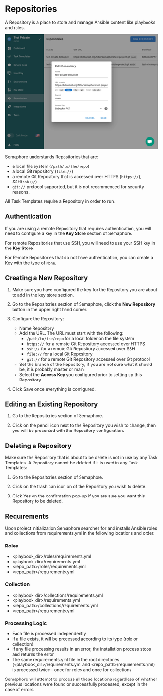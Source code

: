 # Repositories

A Repository is a place to store and manage Ansible content like playbooks and roles.

![](<../.gitbook/assets/repository.webp>)

Semaphore understands Repositories that are:
  * a local file system (`/path/to/the/repo`)
  * a local Git repository (`file://`)
  * a remote Git Repository that is accessed over HTTPS (`https://`), SSH(`ssh://`)
  * `git://` protocol supported, but it is not recommended for security reasons.

All Task Templates require a Repository in order to run.

## Authentication
If you are using a remote Repository that requires authentication, you will need to configure a key in the **Key Store** section of Semaphore.

For remote Repositories that use SSH, you will need to use your SSH key in the **Key Store**.

For Remote Repositories that do not have authentication, you can create a Key with the type of `None`.

## Creating a New Repository
1. Make sure you have configured the key for the Repository you are about to add in the key store section.

2. Go to the Repositories section of Semaphore, click the **New Repository** button in the upper right hand corner.

3. Configure the Repository:
    * Name Repository
    * Add the URL. The URL must start with the following:
        * `/path/to/the/repo` for a local folder on the file system
        * `https://` for a remote Git Repository accessed over HTTPS
        * `ssh://` for a remote Git Repository accessed over SSH
        * `file://` for a local Git Repository
        * `git://` for a remote Git Repository accessed over Git protocol
    * Set the branch of the Repository, if you are not sure what it should be, it is probably master or main
    * Select the **Access Key** you configured prior to setting up this Repository.

4. Click Save once everything is configured.

## Editing an Existing Repository
1. Go to the Repositories section of Semaphore.

2. Click on the pencil icon next to the Repository you wish to change, then you will be presented with the Repository configuration.

## Deleting a Repository
Make sure the Repository that is about to be delete is not in use by any Task Templates.
A Repository cannot be deleted if it is used in any Task Templates:
1. Go to the Repositories section of Semaphore.

2. Click on the trash can icon on of the Repository you wish to delete.

3. Click Yes on the confirmation pop-up if you are sure you want this Repository to be deleted.

## Requirements
Upon project initialization Semaphore searches for and installs Ansible roles and collections from requirements.yml in the following locations and order.

### Roles

* <playbook_dir>/roles/requirements.yml
* <playbook_dir>/requirements.yml
* <repo_path>/roles/requirements.yml
* <repo_path>/requirements.yml

### Collection

* <playbook_dir>/collections/requirements.yml
* <playbook_dir>/requirements.yml
* <repo_path>/collections/requirements.yml
* <repo_path>/requirements.yml

### Processing Logic

* Each file is processed independently
* If a file exists, it will be processed according to its type (role or collection)
* If any file processing results in an error, the installation process stops and returns the error
* The same requirements.yml file in the root directories (<playbook_dir>/requirements.yml and <repo_path>/requirements.yml) is processed twice - once for roles and once for collections

Semaphore will attempt to process all these locations regardless of whether previous locations were found or successfully processed, except in the case of errors.
